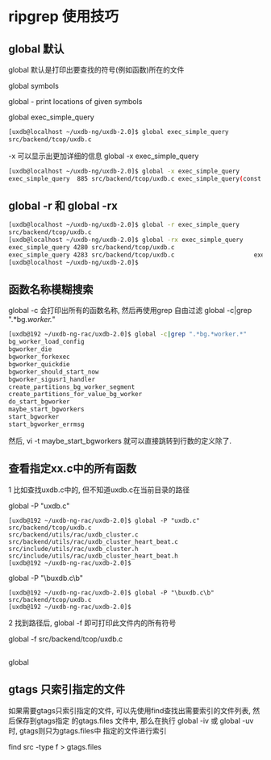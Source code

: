 # ripgrep 使用技巧

## global 默认

global 默认是打印出要查找的符号(例如函数)所在的文件

global symbols

global - print locations of given symbols

global exec_simple_query
```sh
[uxdb@localhost ~/uxdb-ng/uxdb-2.0]$ global exec_simple_query
src/backend/tcop/uxdb.c
```

-x 可以显示出更加详细的信息
global -x exec_simple_query
```sh
[uxdb@localhost ~/uxdb-ng/uxdb-2.0]$ global -x exec_simple_query
exec_simple_query  885 src/backend/tcop/uxdb.c exec_simple_query(const char *query_string)
```

## global -r  和 global -rx

```sh
[uxdb@localhost ~/uxdb-ng/uxdb-2.0]$ global -r exec_simple_query
src/backend/tcop/uxdb.c
[uxdb@localhost ~/uxdb-ng/uxdb-2.0]$ global -rx exec_simple_query
exec_simple_query 4280 src/backend/tcop/uxdb.c 							exec_simple_query(query_string);
exec_simple_query 4283 src/backend/tcop/uxdb.c 						exec_simple_query(query_string);
[uxdb@localhost ~/uxdb-ng/uxdb-2.0]$ 
```

## 函数名称模糊搜索

global -c 会打印出所有的函数名称, 然后再使用grep 自由过滤
global -c|grep ".*bg.*worker.*"

```sh
[uxdb@192 ~/uxdb-ng-rac/uxdb-2.0]$ global -c|grep ".*bg.*worker.*"
bg_worker_load_config
bgworker_die
bgworker_forkexec
bgworker_quickdie
bgworker_should_start_now
bgworker_sigusr1_handler
create_partitions_bg_worker_segment
create_partitions_for_value_bg_worker
do_start_bgworker
maybe_start_bgworkers
start_bgworker
start_bgworker_errmsg
```
然后, vi -t  maybe_start_bgworkers  就可以直接跳转到行数的定义除了.

## 查看指定xx.c中的所有函数

1 比如查找uxdb.c中的, 但不知道uxdb.c在当前目录的路径

global -P "uxdb.c"

```
[uxdb@192 ~/uxdb-ng-rac/uxdb-2.0]$ global -P "uxdb.c"
src/backend/tcop/uxdb.c
src/backend/utils/rac/uxdb_cluster.c
src/backend/utils/rac/uxdb_cluster_heart_beat.c
src/include/utils/rac/uxdb_cluster.h
src/include/utils/rac/uxdb_cluster_heart_beat.h
[uxdb@192 ~/uxdb-ng-rac/uxdb-2.0]$ 

```

global -P "\buxdb.c\b"

```
[uxdb@192 ~/uxdb-ng-rac/uxdb-2.0]$ global -P "\buxdb.c\b"
src/backend/tcop/uxdb.c
[uxdb@192 ~/uxdb-ng-rac/uxdb-2.0]$
```
2 找到路径后, global -f 即可打印此文件内的所有符号

global -f src/backend/tcop/uxdb.c

##

global 

## gtags 只索引指定的文件

如果需要gtags只索引指定的文件, 可以先使用find查找出需要索引的文件列表, 然后保存到gtags指定
的gtags.files 文件中, 那么在执行 global -iv 或 global -uv 时, gtags则只为gtags.files中
指定的文件进行索引

find src -type f > gtags.files

